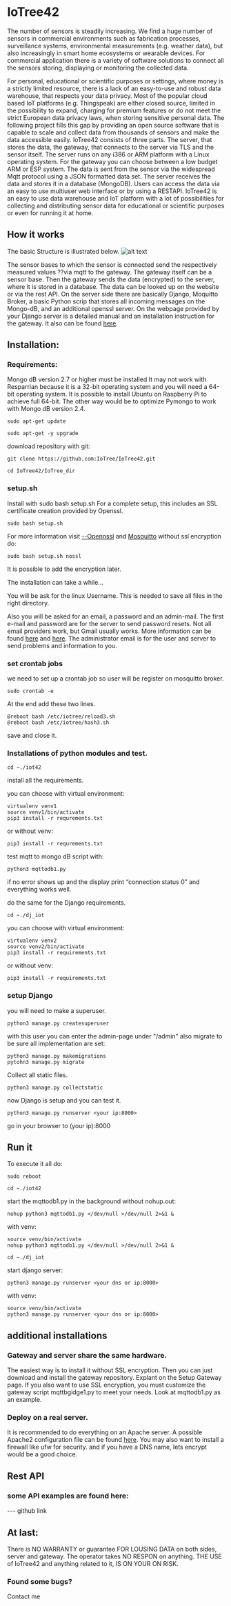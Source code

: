 # IoTree42 
The number of sensors is steadily increasing. We find a huge number of sensors in commercial environments such as fabrication processes, surveillance systems, environmental measurements (e.g. weather data), but also increasingly in smart home ecosystems or wearable devices. For commercial application there is a variety of software solutions to connect all the sensors storing, displaying or monitoring the collected data. 

For personal, educational or scientific purposes or settings, where money is a strictly limited resource, there is a lack of an easy-to-use and robust data warehouse, that respects your data privacy. Most of the popular cloud based IoT platforms (e.g. Thingspeak) are either closed source, limited in the possibility to expand, charging for premium features or do not meet the strict European data privacy laws, when storing sensitive personal data. 
The following project fills this gap by providing an open source software that is capable to scale and collect data from thousands of sensors and make the data accessible easily.
IoTree42 consists of three parts. The server, that stores the data, the gateway, that connects to the server via TLS and the sensor itself. The server runs on any i386 or ARM platform with a Linux operating system. For the gateway you can choose between a low budget ARM or ESP system. The data is sent from the sensor via the widespread Mqtt protocol using a JSON formatted data set. The server receives the data and stores it in a database (MongoDB). Users can access the data via an easy to use multiuser web interface or by using a RESTAPI. 
IoTree42 is an easy to use data warehouse and IoT platform with a lot of possibilities for collecting and distributing sensor data for educational or scientific purposes or even for running it at home.

## How it works
The basic Structure is illustrated below.
![alt text](https://github.com/IoTree/IoTree42/blob/master/.gitignore/in_a_nutshell.png)

The sensor bases to which the sensor is connected send the respectively measured values ??via mqtt to the gateway.
The gateway itself can be a sensor base.
Then the gateway sends the data (encrypted) to the server, where it is stored in a database.
The data can be looked up on the website or via the rest API.
On the server side there are basically Django, Moquitto Broker, a basic Python scrip that stores all incoming messages on the Mongo-dB, and an additional openssl server.
On the webpage provided by your Django server is a detailed manual and an installation instruction for the gateway. It also can be found [here](https://github.com/IoTree/IoTree42/blob/master/IoTree_dir/home_user/README.md).

## Installation:
### Requirements: 
Mongo dB version 2.7 or higher must be installed
It may not work with Resparrian because it is a 32-bit operating system and you will need a 64-bit operating system.
It is possible to install Ubuntu on Raspberry Pi to achieve full 64-bit.
The other way would be to optimize Pymongo to work with Mongo dB version 2.4.

```
sudo apt-get update 
```
```
sudo apt-get -y upgrade
```

download repository with git:
```
git clone https://github.com:IoTree/IoTree42.git
```
```
cd IoTree42/IoTree_dir 
```

### setup.sh
Install with sudo bash setup.sh
For a complete setup, this includes an SSL certificate creation provided by Openssl.
```
sudo bash setup.sh
```
For more information visit [--Opennssl](https://www.openssl.org/) and [Mosquitto](https://mosquitto.org/man/mosquitto-tls-7.html)
without ssl encryption do:
```
sudo bash setup.sh nossl
```
It is possible to add the encryption later.

The installation can take a while...

You will be ask for the linux Username. This is needed to save all files in the right directory.

Also you will be asked for an email, a password and an admin-mail.
  The first e-mail and password are for the server to send password resets.
  Not all email providers work, but Gmail usually works. More information can be found [here](https://www.dev2qa.com/how-do-i-enable-less-secure-apps-on-gmail/) and [here](https://support.google.com/a/answer/176600?hl=en).
  The administrator email is for the user and server to send problems and information to you.

### set crontab jobs
we need to set up a crontab job so user will be register on mosquitto broker.
```
sudo crontab -e
```
At the end add these two lines.
```
@reboot bash /etc/iotree/reload3.sh
@reboot bash /etc/iotree/hash3.sh
```
save and close it.

### Installations of python modules and test.
```
cd ~./iot42 
```
install all the requirements.

you can choose with virtual environment:
```
virtualenv venv1
source venv1/bin/activate
pip3 install -r requrements.txt
```
or without venv:
```
pip3 install -r requrements.txt
```

test mqtt to mongo dB script with:
```
python3 mqttodb1.py
```
if no error shows up and the display print “connection status 0” and everything works well.

do the same for the Django requirements.
```
cd ~./dj_iot
```
you can choose with virtual environment:
```
virtualenv venv2
source venv2/bin/activate
pip3 install -r requirements.txt
```
or without venv:
```
pip3 install -r requirements.txt
```

### setup Django
you will need to make a superuser.
```
python3 manage.py createsuperuser
```
with this user you can enter the admin-page under "<your site name or ip>/admin"
also migrate to be sure all implementation are set:
```
python3 manage.py makemigrations
pytohn3 manage.py migrate
```
Collect all static files.
```
python3 manage.py collectstatic
```

now Django is setup and you can test it.
```
python3 manage.py runserver <your ip:8000>
```
go in your browser to (your ip):8000

## Run it
To execute it all do:
```
sudo reboot
```
```
cd ~./iot42
```
start the mqttodb1.py in the background without nohup.out:
```
nohup python3 mqttodb1.py </dev/null >/dev/null 2>&1 &
```
with venv:
```
source venv/bin/activate
nohup python3 mqttodb1.py </dev/null >/dev/null 2>&1 &
```
```
cd ~./dj_iot
```
start django server:
```
python3 manage.py runserver <your dns or ip:8000>
```
with venv:
```
source venv/bin/activate
python3 manage.py runserver <your dns or ip:8000>
```

## additional installations
### Gateway and server share the same hardware.
The easiest way is to install it without SSL encryption.
Then you can just download and install the gateway repository. Explant on the Setup Gateway page.
If you also want to use SSL encryption, you must customize the gateway script mqttbgidge1.py to meet your needs.
Look at mqttodb1.py as an example.

### Deploy on a real server.
It is recommended to do everything on an Apache server.
A possible Apache2 configuration file can be found [here](https://github.com/IoTree/IoTree42/blob/master/apache_config_example).
You may also want to install a firewall like ufw for security.
and if you have a DNS name, lets encrypt would be a good choice.

## Rest API
### some API examples are found here:
--- github link


## At last:

There is NO WARRANTY or guarantee FOR LOUSING DATA on both sides, server and gateway.
The operator takes NO RESPON on anything. THE USE of IoTree42 and anything related to it, IS ON YOUR ON RISK.


### Found some bugs?
Contact me
